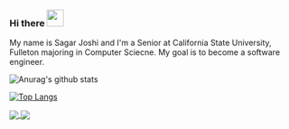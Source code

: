 ### Hi there <img src="https://raw.githubusercontent.com/MartinHeinz/MartinHeinz/master/wave.gif" width="30px">


My name is Sagar Joshi and I'm a Senior at California State University, Fulleton majoring in Computer Sciecne.
My goal is to become a software engineer.

![Anurag's github stats](https://github-readme-stats.vercel.app/api?username=sagar0698&show_icons=true&theme=radical&show_icons=true)

[![Top Langs](https://github-readme-stats.vercel.app/api/top-langs/?username=sagar0698&layout=compact)](https://github.com/anuraghazra/github-readme-stats)

<a href="https://github.com/anuraghazra/github-readme-stats">
  <img align="center" src="https://github-readme-stats.vercel.app/api/pin/?username=anuraghazra&repo=github-readme-stats" />
</a>
<a href="https://github.com/anuraghazra/convoychat">
  <img align="center" src="https://github-readme-stats.vercel.app/api/pin/?username=anuraghazra&repo=convoychat" />
</a>

<!--
Here are some ideas to get you started:

- 🔭 I’m currently working on ...
- 🌱 I’m currently learning ...
- 👯 I’m looking to collaborate on ...
- 🤔 I’m looking for help with ...
- 💬 Ask me about ...
- 📫 How to reach me: ...
- 😄 Pronouns: ...
- ⚡ Fun fact: ...
-->
